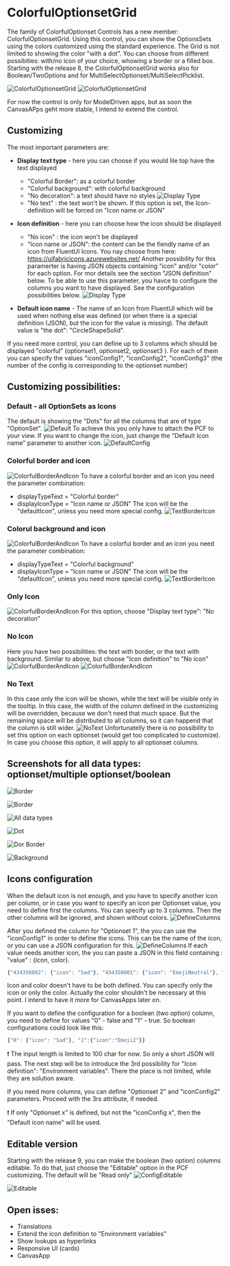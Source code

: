 # ColorfulOptionsetGrid

The family of ColorfulOptionset Controls has a new member: ColorfulOptionsetGrid. Using this control, you can show the OptionsSets using the colors customized using the standard experience.
The Grid is not limited to showing the color "with a dot". You can choose from different possibities: with/no icon of your choice, whowing a border or a filled box.
Starting with the release 8, the ColorfulOptionsetGrid works also for Boolean/TwoOptions and for MultiSelectOptionset/MultiSelectPicklist.

![ColorfulOptionsetGrid](./Docs/img/ColorfulOptionsetGrid.png)
![ColorfulOptionsetGrid](./Docs/img/ColorfulOptionsetGrid.gif)

For now the control is only for ModelDriven apps, but as soon the CanvasAPps geht more stable, I intend to extend the control.

## Customizing
The most important parameters are:
-  **Display text type** - here you can choose if you would lile top have the text displayed 
    - "Colorful Border": as a colorful border 
    - "Colorful background": with colorful background
    - "No decoration": a text should have no styles
![Display Type](./Docs/img/config/TextDecorationConfig.png)
    - "No text" : the text won't be shown. If this option is set, the Icon-definition will be forced on "Icon name or JSON"

- **Icon definition** - here you can choose how the icon should be displayed
    - "No icon" : the icon won't be displayed
    - "Icon name or JSON": the content can be the fiendly name of an icon from FluentUI Icons. You nay choose from here: https://uifabricicons.azurewebsites.net/
    Another possibility for this paramerter is having JSON objects containing "icon" and/or "color" for each option. For mor details see the section "JSON definition" below.
    To be able to use this parameter, you havce to configure the columns you want to have displayed. See the configuration possibilities below.
![Display Type](./Docs/img/config/IconTypes.png)

- **Default icon name** - The name of an Icon from FluentUI which will be used when nothing else was defined (or when there is a special definition (JSON), but the icon for the value is missing). The default value is "the dot": "CircleShapeSolid".

If you need more control, you can define up to 3 columns which should be displayed "colorful" (optionset1, optionset2, optionset3 ). For each of them you can specify the values "iconConfig1", "iconConfig2", "iconConfig3" (the number of the config is corresponding to the optionset number)

## Customizing possibilities:

### Default  - all OptionSets as Icons
The default is showing the "Dots" for all the columns that are of type "OptionSet".
![Default](./Docs/img/Default.png)
To achieve this you only have to attach the PCF to your view.
If you want to change the icon, just change the "Default Icon name" parameter to another icon.
![DefaultConfig](./Docs/img/config/Default.png)

### Colorful border and icon
![ColorfulBorderAndIcon](./Docs/img/Icon_And_TextBorder.png)
To have a colorful border and an icon you need the parameter combination:
- displayTypeText = "Colorful border"
- displayIconType = "Icon name or JSON"
The icon will be the "defaultIcon", unless you need more special config.
![TextBorderIcon](./Docs/img/config/TextBorder_Icon.png)

### Colorul background and icon
![ColorfulBorderAndIcon](./Docs/img/Icon_And_TextBox.png)
To have a colorful border and an icon you need the parameter combination:
- displayTypeText = "Colorful background"
- displayIconType = "Icon name or JSON"
The icon will be the "defaultIcon", unless you need more special config.
![TextBorderIcon](./Docs/img/config/TextBackground_Icon.png)

### Only Icon
![ColorfulBorderAndIcon](./Docs/img/Icon_And_TextSimple.png)
For this option, choose "Display text type": "No decoration"

### No Icon
Here you have two possibilities: the text with border, or the text with background. Similar to above, but choose "Icon definition" to "No icon"
![ColorfulBorderAndIcon](./Docs/img/NoIcon_TextBorder.png)
![ColorfulBorderAndIcon](./Docs/img/NoIcon_TextBox.png) 

### No Text
In this case only the icon will be shown, while the text will be visible only in the tooltip. In this case, the width of the column defined in the customizing will be overridden, because we don't need that much space. But the remaining space will be distributed to all columns, so it can happend that the column is still wider.
![NoText](./Docs/img/TextDisplayOption_NoText.png)
Unfortunatelly there is no possibility to set this option on each optionset (would get too complicated to customize). In case you choose this option, it will apply to all optionset columns.

## Screenshots for all data types: optionset/multiple optionset/boolean

![Border](./Docs/img/NewDataTypes/Border.png)

![Border](./Docs/img/NewDataTypes/OnlyThreeSelectedColumns.png)

![All data types](./Docs/img/NewDataTypes/ColumnConfig_AllDataTypes.png)

![Dot](./Docs/img/NewDataTypes/Dot.png)

![Dor Border](./Docs/img/NewDataTypes/Dot_Border.png)

![Background](./Docs/img/NewDataTypes/Background.png)


## Icons configuration
When the default icon is not enough, and you have to specify another icon per column, or in case you want to specify an icon per Optionset value, you need to define first the columns. You can specify up to 3 columns. Then the other columns will be ignored, and shown without colors.
![DefineColumns](./Docs/img/config/ChooseColumns.png)

After you defined the column for "Optionset 1", the you can use the "iconConfig1" in order to define the icons. This can be the name of the icon, or you can use a JSON configuration for this.
![DefineColumns](./Docs/img/config/iconConfig_Name.png)
If each value needs another icon, the you can paste a JSON in this field containing : "value" : {icon, color}. 
```javascript
{"434350002": {"icon": "Sad"}, "434350001": {"icon": "EmojiNeutral"}, "434350000":{"icon":"Emoji2"}, "434350003":{ "color": "black"}}
```
Icon and color doesn't have to be both defined. You can specify only the icon or only the color. 
Actually the color shouldn't be necessary at this point. I intend to have it more for CanvasApps later on. 

If you want to define the configuration for a boolean (two option) column, you need to define for values "0" - false and "1" - true.
So boolean configurations could look like this:
```javascript
{"0": {"icon": "Sad"}, "1":{"icon":"Emoji2"}}
```



&#10071; The input length is limited to 100 char for now. So only a short JSON will pass. The next step will be to introduce the 3rd possibility for "Icon definition": "Environment variables". There the place is not limited, while they are solution aware.


If you need more columns, you can define "Optionset 2" and "iconConfig2" parameters. Proceed with the 3rs attribute, if needed.

&#10071; If only "Optionset x" is defined, but not the "iconConfig x", then the "Default icon name" will be used.


## Editable version

Starting with the release 9, you can make the boolean (two option) columns editable. To do that, just choose the "Editable" option in the PCF customizing. 
The default will be "Read only"
![ConfigEditable](./Docs/img/config/Editable_Config.png)

![Editable](./Docs/img/Release/ColorfulOptionsetGrid_Editable.gif)


## Open isses:
- Translations
- Extend the icon definition to "Environment variables"
- Show lookups as hyperlinks
- Responsive UI (cards)
- CanvasApp


